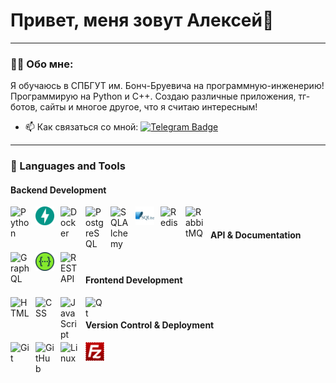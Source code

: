 
# Привет, меня зовут Алексей👋

---

### :man_technologist: Обо мне:

Я обучаюсь в СПБГУТ им. Бонч-Бруевича на программную-инженерию! Программирую на Python и C++. Создаю различные приложения, тг-ботов, сайты и многое другое, что я считаю интересным!

- :mailbox: Как связаться со мной: [![Telegram Badge](https://img.shields.io/badge/-AlexGoodman-blue?style=flat&logo=Telegram&logoColor=white)](https://t.me/AlexGood_man)

---

### 🧰 Languages and Tools

#### Backend Development
<img align="left" alt="Python" width="30px" style="padding-right:10px;" src="https://cdn.jsdelivr.net/gh/devicons/devicon/icons/python/python-plain.svg" />
<img align="left" alt="FastAPI" width="30px" style="padding-right:10px;" src="https://github.com/devicons/devicon/blob/master/icons/fastapi/fastapi-original.svg" />
<img align="left" alt="Docker" width="30px" style="padding-right:10px;" src="https://cdn.jsdelivr.net/gh/devicons/devicon/icons/docker/docker-original.svg" />
<img align="left" alt="PostgreSQL" width="30px" style="padding-right:10px;" src="https://cdn.jsdelivr.net/gh/devicons/devicon/icons/postgresql/postgresql-original.svg" />
<img align="left" alt="SQLAlchemy" width="30px" style="padding-right:10px;" src="https://www.sqlalchemy.org/img/sqla_logo.png" />
<img align="left" alt="SQLite" width="30px" style="padding-right:10px;" src="https://github.com/devicons/devicon/blob/master/icons/sqlite/sqlite-original-wordmark.svg" />
<img align="left" alt="Redis" width="30px" style="padding-right:10px;" src="https://cdn.jsdelivr.net/gh/devicons/devicon/icons/redis/redis-original.svg" />
<img align="left" alt="RabbitMQ" width="30px" style="padding-right:10px;" src="https://cdn.jsdelivr.net/gh/devicons/devicon/icons/rabbitmq/rabbitmq-original.svg" />

<br/>

#### API & Documentation
<img align="left" alt="GraphQL" width="30px" style="padding-right:10px;" src="https://cdn.jsdelivr.net/gh/devicons/devicon/icons/graphql/graphql-plain.svg" />
<img align="left" alt="Swagger" width="30px" style="padding-right:10px;" src="https://github.com/devicons/devicon/blob/master/icons/swagger/swagger-original.svg" />
<img align="left" alt="REST API" width="30px" style="padding-right:10px;" src="https://cdn.iconscout.com/icon/premium/png-512-thumb/rest-api-config-4217053-3524266.png?f=webp&w=256" />

<br/>

#### Frontend Development
<img align="left" alt="HTML" width="30px" style="padding-right:10px;" src="https://cdn.jsdelivr.net/gh/devicons/devicon/icons/html5/html5-plain.svg" />
<img align="left" alt="CSS" width="30px" style="padding-right:10px;" src="https://cdn.jsdelivr.net/gh/devicons/devicon/icons/css3/css3-plain.svg" />
<img align="left" alt="JavaScript" width="30px" style="padding-right:10px;" src="https://cdn.jsdelivr.net/gh/devicons/devicon/icons/javascript/javascript-original.svg" />
<img align="left" alt="Qt" width="30px" style="padding-right:10px;" src="https://cdn.jsdelivr.net/gh/devicons/devicon/icons/qt/qt-original.svg" />

<br/>

#### Version Control & Deployment
<img align="left" alt="Git" width="30px" style="padding-right:10px;" src="https://cdn.jsdelivr.net/gh/devicons/devicon/icons/git/git-original.svg" />
<img align="left" alt="GitHub" width="30px" style="padding-right:10px;" src="https://cdn.jsdelivr.net/gh/devicons/devicon/icons/github/github-original.svg" />
<img align="left" alt="Linux" width="30px" style="padding-right:10px;" src="https://cdn.jsdelivr.net/gh/devicons/devicon/icons/linux/linux-original.svg" />
<img align="left" alt="FileZilla" width="30px" style="padding-right:10px;" src="https://github.com/devicons/devicon/blob/master/icons/filezilla/filezilla-original.svg" />

<br/>
